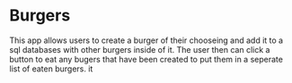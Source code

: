# Burgers
 This app allows users to create a burger of their chooseing and add it to a sql databases with other burgers inside of it. The user then can click a button to eat any bugers that have been created to put them in a seperate list of eaten burgers.  it 